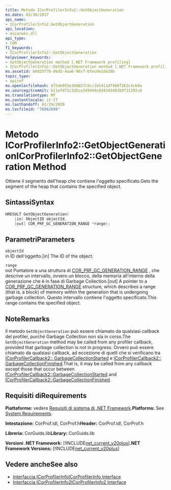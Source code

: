 ```yaml
---
title: Metodo ICorProfilerInfo2::GetObjectGeneration
ms.date: 03/30/2017
api_name:
- ICorProfilerInfo2.GetObjectGeneration
api_location:
- mscorwks.dll
api_type:
- COM
f1_keywords:
- ICorProfilerInfo2::GetObjectGeneration
helpviewer_keywords:
- GetObjectGeneration method [.NET Framework profiling]
- ICorProfilerInfo2::GetObjectGeneration method [.NET Framework profiling]
ms.assetid: b0d25f76-0bd5-4aa6-96cf-bfec0e1de28b
topic_type:
- apiref
ms.openlocfilehash: b75de955e3b6857c9cc1b5411df4b0f262c4cb9a
ms.sourcegitcommit: b11efd71c3d5ce3d9449c8d4345481b9f21392c6
ms.translationtype: MT
ms.contentlocale: it-IT
ms.lasthandoff: 01/29/2020
ms.locfileid: "76862698"
---
```

# <a name="icorprofilerinfo2getobjectgeneration-method"></a><span data-ttu-id="8fe76-102">Metodo ICorProfilerInfo2::GetObjectGeneration</span><span class="sxs-lookup"><span data-stu-id="8fe76-102">ICorProfilerInfo2::GetObjectGeneration Method</span></span>
<span data-ttu-id="8fe76-103">Ottiene il segmento dell'heap che contiene l'oggetto specificato.</span><span class="sxs-lookup"><span data-stu-id="8fe76-103">Gets the segment of the heap that contains the specified object.</span></span>  
  
## <a name="syntax"></a><span data-ttu-id="8fe76-104">Sintassi</span><span class="sxs-lookup"><span data-stu-id="8fe76-104">Syntax</span></span>  
  
```cpp  
HRESULT GetObjectGeneration(  
    [in] ObjectID objectId,  
    [out] COR_PRF_GC_GENERATION_RANGE *range);  
```  
  
## <a name="parameters"></a><span data-ttu-id="8fe76-105">Parametri</span><span class="sxs-lookup"><span data-stu-id="8fe76-105">Parameters</span></span>  
 `objectId`  
 <span data-ttu-id="8fe76-106">in ID dell'oggetto.</span><span class="sxs-lookup"><span data-stu-id="8fe76-106">[in] The ID of the object.</span></span>  
  
 `range`  
 <span data-ttu-id="8fe76-107">out Puntatore a una struttura di [COR_PRF_GC_GENERATION_RANGE](cor-prf-gc-generation-range-structure.md) , che descrive un intervallo, ovvero un blocco, della memoria all'interno della generazione che è in fase di Garbage Collection.</span><span class="sxs-lookup"><span data-stu-id="8fe76-107">[out] A pointer to a [COR_PRF_GC_GENERATION_RANGE](cor-prf-gc-generation-range-structure.md) structure, which describes a range (that is, a block) of memory within the generation that is undergoing garbage collection.</span></span> <span data-ttu-id="8fe76-108">Questo intervallo contiene l'oggetto specificato.</span><span class="sxs-lookup"><span data-stu-id="8fe76-108">This range contains the specified object.</span></span>  
  
## <a name="remarks"></a><span data-ttu-id="8fe76-109">Note</span><span class="sxs-lookup"><span data-stu-id="8fe76-109">Remarks</span></span>  
 <span data-ttu-id="8fe76-110">Il metodo `GetObjectGeneration` può essere chiamato da qualsiasi callback del profiler, purché Garbage Collection non sia in corso.</span><span class="sxs-lookup"><span data-stu-id="8fe76-110">The `GetObjectGeneration` method may be called from any profiler callback, provided that garbage collection is not in progress.</span></span> <span data-ttu-id="8fe76-111">Ovvero può essere chiamato da qualsiasi callback, ad eccezione di quelli che si verificano tra [ICorProfilerCallback2:: GarbageCollectionStarted](icorprofilercallback2-garbagecollectionstarted-method.md) e [ICorProfilerCallback2:: GarbageCollectionFinished](icorprofilercallback2-garbagecollectionfinished-method.md).</span><span class="sxs-lookup"><span data-stu-id="8fe76-111">That is, it may be called from any callback except those that occur between [ICorProfilerCallback2::GarbageCollectionStarted](icorprofilercallback2-garbagecollectionstarted-method.md) and [ICorProfilerCallback2::GarbageCollectionFinished](icorprofilercallback2-garbagecollectionfinished-method.md).</span></span>  
  
## <a name="requirements"></a><span data-ttu-id="8fe76-112">Requisiti di</span><span class="sxs-lookup"><span data-stu-id="8fe76-112">Requirements</span></span>  
 <span data-ttu-id="8fe76-113">**Piattaforme:** vedere [Requisiti di sistema di .NET Framework](../../../../docs/framework/get-started/system-requirements.md).</span><span class="sxs-lookup"><span data-stu-id="8fe76-113">**Platforms:** See [System Requirements](../../../../docs/framework/get-started/system-requirements.md).</span></span>  
  
 <span data-ttu-id="8fe76-114">**Intestazione:** CorProf.idl, CorProf.h</span><span class="sxs-lookup"><span data-stu-id="8fe76-114">**Header:** CorProf.idl, CorProf.h</span></span>  
  
 <span data-ttu-id="8fe76-115">**Libreria:** CorGuids.lib</span><span class="sxs-lookup"><span data-stu-id="8fe76-115">**Library:** CorGuids.lib</span></span>  
  
 <span data-ttu-id="8fe76-116">**Versioni .NET Framework:** [!INCLUDE[net_current_v20plus](../../../../includes/net-current-v20plus-md.md)]</span><span class="sxs-lookup"><span data-stu-id="8fe76-116">**.NET Framework Versions:** [!INCLUDE[net_current_v20plus](../../../../includes/net-current-v20plus-md.md)]</span></span>  
  
## <a name="see-also"></a><span data-ttu-id="8fe76-117">Vedere anche</span><span class="sxs-lookup"><span data-stu-id="8fe76-117">See also</span></span>

- [<span data-ttu-id="8fe76-118">Interfaccia ICorProfilerInfo</span><span class="sxs-lookup"><span data-stu-id="8fe76-118">ICorProfilerInfo Interface</span></span>](icorprofilerinfo-interface.md)
- [<span data-ttu-id="8fe76-119">Interfaccia ICorProfilerInfo2</span><span class="sxs-lookup"><span data-stu-id="8fe76-119">ICorProfilerInfo2 Interface</span></span>](icorprofilerinfo2-interface.md)
